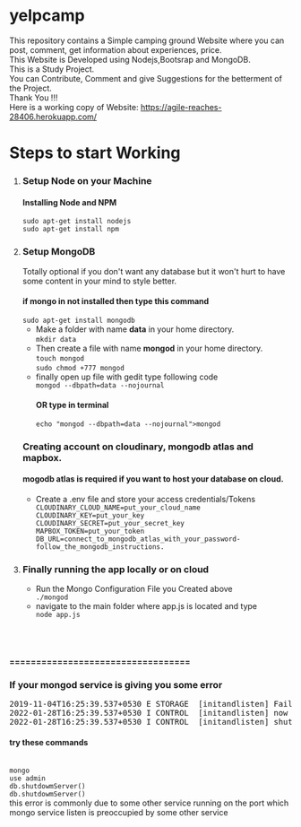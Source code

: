 # yelpcamp
This repository contains a Simple camping ground Website where you can post, comment, get information about experiences, price.<br>
This Website is Developed using Nodejs,Bootsrap and MongoDB.<br>
This is a Study Project.<br>
You can Contribute, Comment and give Suggestions for the betterment of the Project.<br>
Thank You !!!<br>
Here is a working copy of Website: https://agile-reaches-28406.herokuapp.com/ <br>
<h1>Steps to start Working</h1>
<ol>
  <li><h3>Setup Node on your Machine</h3>
    <h4>Installing Node and NPM</h4>
    <code>sudo apt-get install nodejs</code><br>
    <code>sudo apt-get install npm</code>
  </li>
  <li><h3>Setup MongoDB</h3>
    <p>Totally optional if you don't want any database but it won't hurt to have some content in your mind to style better.</p>
    <h4>if mongo in not installed then type this command</h4>
    <code>sudo apt-get install mongodb</code><br>
    <ul>
      <li>Make a folder with name <b>data</b> in your home directory.<br>
        <code>mkdir data</code>
      </li>
      <li>Then create a file with name <b>mongod</b> in your home directory.<br>
      <code>touch mongod</code><br>
      <code>sudo chmod +777 mongod</code>
      </li>
      <li>finally open up file with gedit type following code<br>
        <code>mongod --dbpath=data --nojournal</code>
        <h4>OR type in terminal</h4>
        <code>echo "mongod --dbpath=data --nojournal">mongod</code>
      </li>
    </ul> 
  </li>
  <h3>Creating account on cloudinary, mongodb atlas and mapbox.</h3>
  <h4>mogodb atlas is required if you want to host your database on cloud.</h4>
    <ul>
      <li>Create a .env file and store your access credentials/Tokens</li>
      <code>CLOUDINARY_CLOUD_NAME=put_your_cloud_name</code><br>
      <code>CLOUDINARY_KEY=put_your_key</code><br>
      <code>CLOUDINARY_SECRET=put_your_secret_key</code><br>
      <code>MAPBOX_TOKEN=put_your_token</code><br>
      <code>DB_URL=connect_to_mongodb_atlas_with_your_password-follow_the_mongodb_instructions.</code><br>
    </ul>
  <li><h3>Finally running the app locally or on cloud</h3>
  <ul>
    <li>Run the Mongo Configuration File you Created above</li>
    <code>./mongod</code>
  <li>navigate to the main folder where app.js is located and type</li>
      <code>node app.js</code>
    </ul>
    </li>
</ol>
<br><br>
<h4>==================================</h4>
<h3>If your mongod service is giving you some error</h3>
<p><pre>2019-11-04T16:25:39.537+0530 E STORAGE  [initandlisten] Failed to set up listener: SocketException: Address already in use
2022-01-28T16:25:39.537+0530 I CONTROL  [initandlisten] now exiting
2022-01-28T16:25:39.537+0530 I CONTROL  [initandlisten] shutting down with code:48
</pre></p>
<h4>try these commands</h4><br>
<code>mongo</code><br>
<code>use admin</code><br>
<code>db.shutdowmServer()</code><br>
<code>db.shutdowmServer()</code><br>
this error is commonly due to some other service running on the port which mongo service listen is preoccupied by some other service


